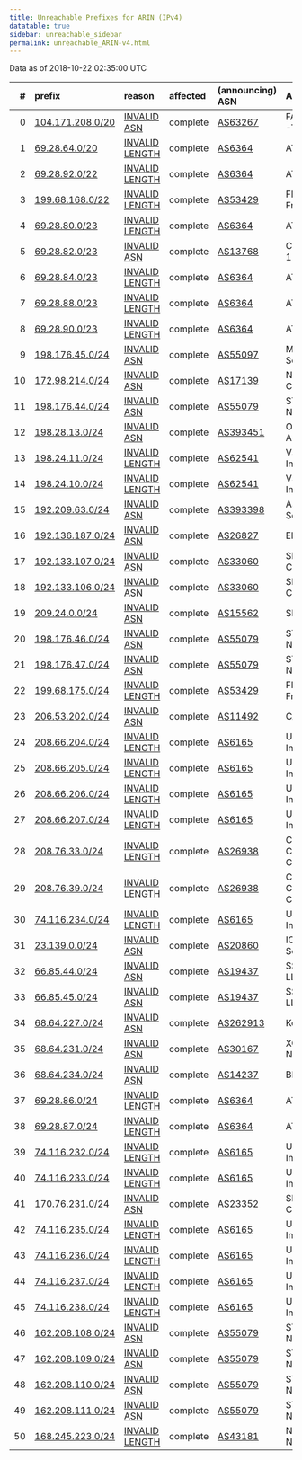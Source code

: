 ```yaml
---
title: Unreachable Prefixes for ARIN (IPv4)
datatable: true
sidebar: unreachable_sidebar
permalink: unreachable_ARIN-v4.html
---
```


Data as of 2018-10-22 02:35:00 UTC


<div class="datatable-begin"></div>

|   # | prefix                                                     | reason                                                                                                     | affected   | (announcing) ASN                         | AS Name                                                        |   unreachable /24s |
|----:|:-----------------------------------------------------------|:-----------------------------------------------------------------------------------------------------------|:-----------|:-----------------------------------------|:---------------------------------------------------------------|-------------------:|
|   0 | [104.171.208.0/20](https://stat.ripe.net/104.171.208.0/20) | [INVALID ASN](https://rpki-validator.ripe.net/announcement-preview?asn=AS63267&prefix=104.171.208.0/20)    | complete   | [AS63267](unreachable_AS63267-v4.html)   | FAYETTEVILLEPUBLICUTILITIES-TN - Fayetteville Public Utilities |                 16 |
|   1 | [69.28.64.0/20](https://stat.ripe.net/69.28.64.0/20)       | [INVALID LENGTH](https://rpki-validator.ripe.net/announcement-preview?asn=AS6364&prefix=69.28.64.0/20)     | complete   | [AS6364](unreachable_AS6364-v4.html)     | ATLANTIC-NET-1 - Atlantic.net                                  |                 16 |
|   2 | [69.28.92.0/22](https://stat.ripe.net/69.28.92.0/22)       | [INVALID LENGTH](https://rpki-validator.ripe.net/announcement-preview?asn=AS6364&prefix=69.28.92.0/22)     | complete   | [AS6364](unreachable_AS6364-v4.html)     | ATLANTIC-NET-1 - Atlantic.net                                  |                  4 |
|   3 | [199.68.168.0/22](https://stat.ripe.net/199.68.168.0/22)   | [INVALID LENGTH](https://rpki-validator.ripe.net/announcement-preview?asn=AS53429&prefix=199.68.168.0/22)  | complete   | [AS53429](unreachable_AS53429-v4.html)   | FREEDOMVOICE - FreedomVOICE Systems                            |                  4 |
|   4 | [69.28.80.0/23](https://stat.ripe.net/69.28.80.0/23)       | [INVALID LENGTH](https://rpki-validator.ripe.net/announcement-preview?asn=AS6364&prefix=69.28.80.0/23)     | complete   | [AS6364](unreachable_AS6364-v4.html)     | ATLANTIC-NET-1 - Atlantic.net                                  |                  2 |
|   5 | [69.28.82.0/23](https://stat.ripe.net/69.28.82.0/23)       | [INVALID ASN](https://rpki-validator.ripe.net/announcement-preview?asn=AS13768&prefix=69.28.82.0/23)       | complete   | [AS13768](unreachable_AS13768-v4.html)   | COGECO-PEER1 - Cogeco Peer 1                                   |                  2 |
|   6 | [69.28.84.0/23](https://stat.ripe.net/69.28.84.0/23)       | [INVALID LENGTH](https://rpki-validator.ripe.net/announcement-preview?asn=AS6364&prefix=69.28.84.0/23)     | complete   | [AS6364](unreachable_AS6364-v4.html)     | ATLANTIC-NET-1 - Atlantic.net                                  |                  2 |
|   7 | [69.28.88.0/23](https://stat.ripe.net/69.28.88.0/23)       | [INVALID LENGTH](https://rpki-validator.ripe.net/announcement-preview?asn=AS6364&prefix=69.28.88.0/23)     | complete   | [AS6364](unreachable_AS6364-v4.html)     | ATLANTIC-NET-1 - Atlantic.net                                  |                  2 |
|   8 | [69.28.90.0/23](https://stat.ripe.net/69.28.90.0/23)       | [INVALID LENGTH](https://rpki-validator.ripe.net/announcement-preview?asn=AS6364&prefix=69.28.90.0/23)     | complete   | [AS6364](unreachable_AS6364-v4.html)     | ATLANTIC-NET-1 - Atlantic.net                                  |                  2 |
|   9 | [198.176.45.0/24](https://stat.ripe.net/198.176.45.0/24)   | [INVALID ASN](https://rpki-validator.ripe.net/announcement-preview?asn=AS55097&prefix=198.176.45.0/24)     | complete   | [AS55097](unreachable_AS55097-v4.html)   | MICROOFFICE - Micro Office Solutions                           |                  1 |
|  10 | [172.98.214.0/24](https://stat.ripe.net/172.98.214.0/24)   | [INVALID ASN](https://rpki-validator.ripe.net/announcement-preview?asn=AS17139&prefix=172.98.214.0/24)     | complete   | [AS17139](unreachable_AS17139-v4.html)   | NETRANGE - Corporate Colocation Inc.                           |                  1 |
|  11 | [198.176.44.0/24](https://stat.ripe.net/198.176.44.0/24)   | [INVALID ASN](https://rpki-validator.ripe.net/announcement-preview?asn=AS55079&prefix=198.176.44.0/24)     | complete   | [AS55079](unreachable_AS55079-v4.html)   | STELLANET - Third Gear Networks                                |                  1 |
|  12 | [198.28.13.0/24](https://stat.ripe.net/198.28.13.0/24)     | [INVALID ASN](https://rpki-validator.ripe.net/announcement-preview?asn=AS393451&prefix=198.28.13.0/24)     | complete   | [AS393451](unreachable_AS393451-v4.html) | ONLIGHTAURORA - On Light Aurora                                |                  1 |
|  13 | [198.24.11.0/24](https://stat.ripe.net/198.24.11.0/24)     | [INVALID LENGTH](https://rpki-validator.ripe.net/announcement-preview?asn=AS62541&prefix=198.24.11.0/24)   | complete   | [AS62541](unreachable_AS62541-v4.html)   | VSH-ASN - Vishay Intertechnology                               |                  1 |
|  14 | [198.24.10.0/24](https://stat.ripe.net/198.24.10.0/24)     | [INVALID LENGTH](https://rpki-validator.ripe.net/announcement-preview?asn=AS62541&prefix=198.24.10.0/24)   | complete   | [AS62541](unreachable_AS62541-v4.html)   | VSH-ASN - Vishay Intertechnology                               |                  1 |
|  15 | [192.209.63.0/24](https://stat.ripe.net/192.209.63.0/24)   | [INVALID ASN](https://rpki-validator.ripe.net/announcement-preview?asn=AS393398&prefix=192.209.63.0/24)    | complete   | [AS393398](unreachable_AS393398-v4.html) | ASN-DIS - Dallas Infrastructure Services                       |                  1 |
|  16 | [192.136.187.0/24](https://stat.ripe.net/192.136.187.0/24) | [INVALID ASN](https://rpki-validator.ripe.net/announcement-preview?asn=AS26827&prefix=192.136.187.0/24)    | complete   | [AS26827](unreachable_AS26827-v4.html)   | EPBTELECOM - EPB Fiber Optics                                  |                  1 |
|  17 | [192.133.107.0/24](https://stat.ripe.net/192.133.107.0/24) | [INVALID ASN](https://rpki-validator.ripe.net/announcement-preview?asn=AS33060&prefix=192.133.107.0/24)    | complete   | [AS33060](unreachable_AS33060-v4.html)   | SFPCU-AS-SF-POLICE-CREDIT-UNION - SFPCU                        |                  1 |
|  18 | [192.133.106.0/24](https://stat.ripe.net/192.133.106.0/24) | [INVALID ASN](https://rpki-validator.ripe.net/announcement-preview?asn=AS33060&prefix=192.133.106.0/24)    | complete   | [AS33060](unreachable_AS33060-v4.html)   | SFPCU-AS-SF-POLICE-CREDIT-UNION - SFPCU                        |                  1 |
|  19 | [209.24.0.0/24](https://stat.ripe.net/209.24.0.0/24)       | [INVALID ASN](https://rpki-validator.ripe.net/announcement-preview?asn=AS15562&prefix=209.24.0.0/24)       | complete   | [AS15562](unreachable_AS15562-v4.html)   | SNIJDERS - Job Snijders                                        |                  1 |
|  20 | [198.176.46.0/24](https://stat.ripe.net/198.176.46.0/24)   | [INVALID ASN](https://rpki-validator.ripe.net/announcement-preview?asn=AS55079&prefix=198.176.46.0/24)     | complete   | [AS55079](unreachable_AS55079-v4.html)   | STELLANET - Third Gear Networks                                |                  1 |
|  21 | [198.176.47.0/24](https://stat.ripe.net/198.176.47.0/24)   | [INVALID ASN](https://rpki-validator.ripe.net/announcement-preview?asn=AS55079&prefix=198.176.47.0/24)     | complete   | [AS55079](unreachable_AS55079-v4.html)   | STELLANET - Third Gear Networks                                |                  1 |
|  22 | [199.68.175.0/24](https://stat.ripe.net/199.68.175.0/24)   | [INVALID LENGTH](https://rpki-validator.ripe.net/announcement-preview?asn=AS53429&prefix=199.68.175.0/24)  | complete   | [AS53429](unreachable_AS53429-v4.html)   | FREEDOMVOICE - FreedomVOICE Systems                            |                  1 |
|  23 | [206.53.202.0/24](https://stat.ripe.net/206.53.202.0/24)   | [INVALID ASN](https://rpki-validator.ripe.net/announcement-preview?asn=AS11492&prefix=206.53.202.0/24)     | complete   | [AS11492](unreachable_AS11492-v4.html)   | CABLEONE - CABLE ONE                                           |                  1 |
|  24 | [208.66.204.0/24](https://stat.ripe.net/208.66.204.0/24)   | [INVALID LENGTH](https://rpki-validator.ripe.net/announcement-preview?asn=AS6165&prefix=208.66.204.0/24)   | complete   | [AS6165](unreachable_AS6165-v4.html)     | UPTILT-ASN - Lyris Technology Inc.                             |                  1 |
|  25 | [208.66.205.0/24](https://stat.ripe.net/208.66.205.0/24)   | [INVALID LENGTH](https://rpki-validator.ripe.net/announcement-preview?asn=AS6165&prefix=208.66.205.0/24)   | complete   | [AS6165](unreachable_AS6165-v4.html)     | UPTILT-ASN - Lyris Technology Inc.                             |                  1 |
|  26 | [208.66.206.0/24](https://stat.ripe.net/208.66.206.0/24)   | [INVALID LENGTH](https://rpki-validator.ripe.net/announcement-preview?asn=AS6165&prefix=208.66.206.0/24)   | complete   | [AS6165](unreachable_AS6165-v4.html)     | UPTILT-ASN - Lyris Technology Inc.                             |                  1 |
|  27 | [208.66.207.0/24](https://stat.ripe.net/208.66.207.0/24)   | [INVALID LENGTH](https://rpki-validator.ripe.net/announcement-preview?asn=AS6165&prefix=208.66.207.0/24)   | complete   | [AS6165](unreachable_AS6165-v4.html)     | UPTILT-ASN - Lyris Technology Inc.                             |                  1 |
|  28 | [208.76.33.0/24](https://stat.ripe.net/208.76.33.0/24)     | [INVALID LENGTH](https://rpki-validator.ripe.net/announcement-preview?asn=AS26938&prefix=208.76.33.0/24)   | complete   | [AS26938](unreachable_AS26938-v4.html)   | COMPUSOURCE - CompuSOURCE Communications Corp.                 |                  1 |
|  29 | [208.76.39.0/24](https://stat.ripe.net/208.76.39.0/24)     | [INVALID LENGTH](https://rpki-validator.ripe.net/announcement-preview?asn=AS26938&prefix=208.76.39.0/24)   | complete   | [AS26938](unreachable_AS26938-v4.html)   | COMPUSOURCE - CompuSOURCE Communications Corp.                 |                  1 |
|  30 | [74.116.234.0/24](https://stat.ripe.net/74.116.234.0/24)   | [INVALID LENGTH](https://rpki-validator.ripe.net/announcement-preview?asn=AS6165&prefix=74.116.234.0/24)   | complete   | [AS6165](unreachable_AS6165-v4.html)     | UPTILT-ASN - Lyris Technology Inc.                             |                  1 |
|  31 | [23.139.0.0/24](https://stat.ripe.net/23.139.0.0/24)       | [INVALID ASN](https://rpki-validator.ripe.net/announcement-preview?asn=AS20860&prefix=23.139.0.0/24)       | complete   | [AS20860](unreachable_AS20860-v4.html)   | IOMART-AS - iomart Cloud Services Limited.                     |                  1 |
|  32 | [66.85.44.0/24](https://stat.ripe.net/66.85.44.0/24)       | [INVALID ASN](https://rpki-validator.ripe.net/announcement-preview?asn=AS19437&prefix=66.85.44.0/24)       | complete   | [AS19437](unreachable_AS19437-v4.html)   | SS-ASH - SECURED SERVERS LLC                                   |                  1 |
|  33 | [66.85.45.0/24](https://stat.ripe.net/66.85.45.0/24)       | [INVALID ASN](https://rpki-validator.ripe.net/announcement-preview?asn=AS19437&prefix=66.85.45.0/24)       | complete   | [AS19437](unreachable_AS19437-v4.html)   | SS-ASH - SECURED SERVERS LLC                                   |                  1 |
|  34 | [68.64.227.0/24](https://stat.ripe.net/68.64.227.0/24)     | [INVALID ASN](https://rpki-validator.ripe.net/announcement-preview?asn=AS262913&prefix=68.64.227.0/24)     | complete   | [AS262913](unreachable_AS262913-v4.html) | Konecta de Mexico                                              |                  1 |
|  35 | [68.64.231.0/24](https://stat.ripe.net/68.64.231.0/24)     | [INVALID ASN](https://rpki-validator.ripe.net/announcement-preview?asn=AS30167&prefix=68.64.231.0/24)      | complete   | [AS30167](unreachable_AS30167-v4.html)   | XCNETWORKS-30167 - XC Networks                                 |                  1 |
|  36 | [68.64.234.0/24](https://stat.ripe.net/68.64.234.0/24)     | [INVALID ASN](https://rpki-validator.ripe.net/announcement-preview?asn=AS14237&prefix=68.64.234.0/24)      | complete   | [AS14237](unreachable_AS14237-v4.html)   | BEAMSPEED1 - Beamspeed LLC                                     |                  1 |
|  37 | [69.28.86.0/24](https://stat.ripe.net/69.28.86.0/24)       | [INVALID LENGTH](https://rpki-validator.ripe.net/announcement-preview?asn=AS6364&prefix=69.28.86.0/24)     | complete   | [AS6364](unreachable_AS6364-v4.html)     | ATLANTIC-NET-1 - Atlantic.net                                  |                  1 |
|  38 | [69.28.87.0/24](https://stat.ripe.net/69.28.87.0/24)       | [INVALID LENGTH](https://rpki-validator.ripe.net/announcement-preview?asn=AS6364&prefix=69.28.87.0/24)     | complete   | [AS6364](unreachable_AS6364-v4.html)     | ATLANTIC-NET-1 - Atlantic.net                                  |                  1 |
|  39 | [74.116.232.0/24](https://stat.ripe.net/74.116.232.0/24)   | [INVALID LENGTH](https://rpki-validator.ripe.net/announcement-preview?asn=AS6165&prefix=74.116.232.0/24)   | complete   | [AS6165](unreachable_AS6165-v4.html)     | UPTILT-ASN - Lyris Technology Inc.                             |                  1 |
|  40 | [74.116.233.0/24](https://stat.ripe.net/74.116.233.0/24)   | [INVALID LENGTH](https://rpki-validator.ripe.net/announcement-preview?asn=AS6165&prefix=74.116.233.0/24)   | complete   | [AS6165](unreachable_AS6165-v4.html)     | UPTILT-ASN - Lyris Technology Inc.                             |                  1 |
|  41 | [170.76.231.0/24](https://stat.ripe.net/170.76.231.0/24)   | [INVALID ASN](https://rpki-validator.ripe.net/announcement-preview?asn=AS23352&prefix=170.76.231.0/24)     | complete   | [AS23352](unreachable_AS23352-v4.html)   | SERVERCENTRAL - Server Central Network                         |                  1 |
|  42 | [74.116.235.0/24](https://stat.ripe.net/74.116.235.0/24)   | [INVALID LENGTH](https://rpki-validator.ripe.net/announcement-preview?asn=AS6165&prefix=74.116.235.0/24)   | complete   | [AS6165](unreachable_AS6165-v4.html)     | UPTILT-ASN - Lyris Technology Inc.                             |                  1 |
|  43 | [74.116.236.0/24](https://stat.ripe.net/74.116.236.0/24)   | [INVALID LENGTH](https://rpki-validator.ripe.net/announcement-preview?asn=AS6165&prefix=74.116.236.0/24)   | complete   | [AS6165](unreachable_AS6165-v4.html)     | UPTILT-ASN - Lyris Technology Inc.                             |                  1 |
|  44 | [74.116.237.0/24](https://stat.ripe.net/74.116.237.0/24)   | [INVALID LENGTH](https://rpki-validator.ripe.net/announcement-preview?asn=AS6165&prefix=74.116.237.0/24)   | complete   | [AS6165](unreachable_AS6165-v4.html)     | UPTILT-ASN - Lyris Technology Inc.                             |                  1 |
|  45 | [74.116.238.0/24](https://stat.ripe.net/74.116.238.0/24)   | [INVALID LENGTH](https://rpki-validator.ripe.net/announcement-preview?asn=AS6165&prefix=74.116.238.0/24)   | complete   | [AS6165](unreachable_AS6165-v4.html)     | UPTILT-ASN - Lyris Technology Inc.                             |                  1 |
|  46 | [162.208.108.0/24](https://stat.ripe.net/162.208.108.0/24) | [INVALID ASN](https://rpki-validator.ripe.net/announcement-preview?asn=AS55079&prefix=162.208.108.0/24)    | complete   | [AS55079](unreachable_AS55079-v4.html)   | STELLANET - Third Gear Networks                                |                  1 |
|  47 | [162.208.109.0/24](https://stat.ripe.net/162.208.109.0/24) | [INVALID ASN](https://rpki-validator.ripe.net/announcement-preview?asn=AS55079&prefix=162.208.109.0/24)    | complete   | [AS55079](unreachable_AS55079-v4.html)   | STELLANET - Third Gear Networks                                |                  1 |
|  48 | [162.208.110.0/24](https://stat.ripe.net/162.208.110.0/24) | [INVALID ASN](https://rpki-validator.ripe.net/announcement-preview?asn=AS55079&prefix=162.208.110.0/24)    | complete   | [AS55079](unreachable_AS55079-v4.html)   | STELLANET - Third Gear Networks                                |                  1 |
|  49 | [162.208.111.0/24](https://stat.ripe.net/162.208.111.0/24) | [INVALID ASN](https://rpki-validator.ripe.net/announcement-preview?asn=AS55079&prefix=162.208.111.0/24)    | complete   | [AS55079](unreachable_AS55079-v4.html)   | STELLANET - Third Gear Networks                                |                  1 |
|  50 | [168.245.223.0/24](https://stat.ripe.net/168.245.223.0/24) | [INVALID LENGTH](https://rpki-validator.ripe.net/announcement-preview?asn=AS43181&prefix=168.245.223.0/24) | complete   | [AS43181](unreachable_AS43181-v4.html)   | NSOFNETWORKSLTD - Meta Networks Ltd                            |                  1 |

<div class="datatable-end"></div>